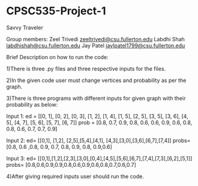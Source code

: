 # CPSC535-Project-1
Savvy Traveler

Group members:
Zeel Trivedi  zeeltrivedi@csu.fullerton.edu
Labdhi Shah  labdhishah@csu.fullerton.edu
Jay Patel  jaylpatel1799@csu.fullerton.edu


Brief Description on how to run the code:

1)There is three .py files and three respective inputs for the files.      

2)In the given code user must change vertices and probability as per the graph.

3)There is three programs with different inputs for given graph with their probability as below:

Input 1: ed = [[0, 1], [0, 2], [0, 3], [1, 2], [1, 4], [1, 5], [2, 5], [3, 5], [3, 6], [4, 5], [4, 7], [5, 6], [5, 7], [6, 7]]
prob = [0.8, 0.7, 0.9, 0.8, 0.6, 0.6, 0.9, 0.6, 0.8, 0.8, 0.6, 0.7, 0.7, 0.9]

Input 2: ed= [[0,1], [1,2], [2,5],[5,4],[4,1], [4,3],[3,0],[3,6],[6,7],[7,4]]
probs= [0.8, 0.6 ,0.8, 0.9, 0.7, 0.8, 0.9, 0.8, 0.9,0.6]

Input 3:  ed= [[0,1],[1,2],[2,3],[3,0],[0,4],[4,5],[5,6],[6,7],[7,4],[7,3],[6,2],[5,1]]
probs= [0.8,0.6,0.9,0.9,0.8,0.6,0.9,0.6,0.8,0.7,0.6,0.7]

4)After giving required inputs user should run the code.
